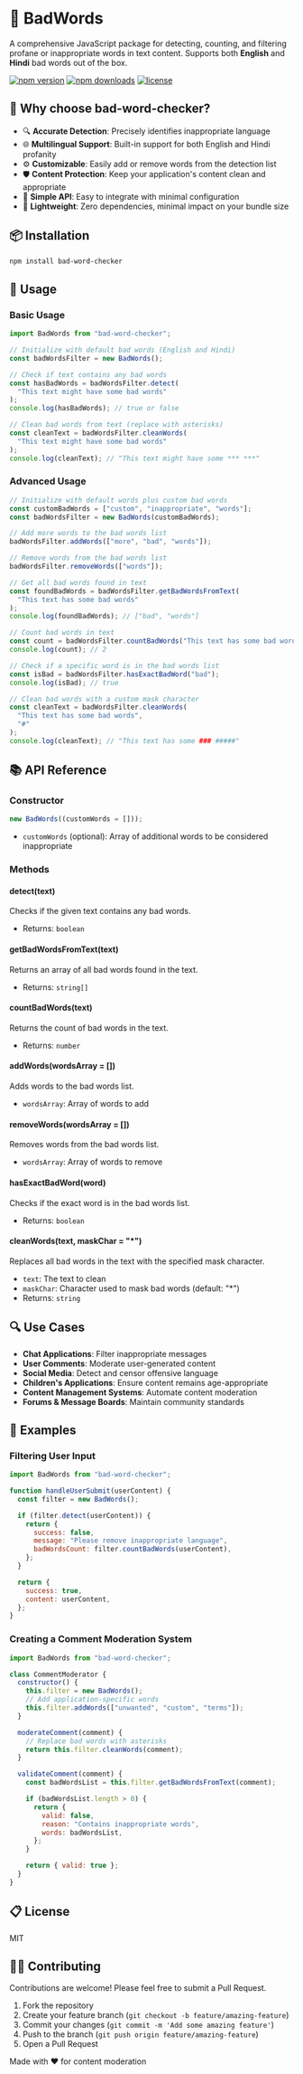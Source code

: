 # 🛑 BadWords

A comprehensive JavaScript package for detecting, counting, and filtering profane or inappropriate words in text content. Supports both **English** and **Hindi** bad words out of the box.

[![npm version](https://img.shields.io/npm/v/bad-word-checker.svg)](https://www.npmjs.com/package/bad-word-checker)
[![npm downloads](https://img.shields.io/npm/dm/bad-word-checker.svg)](https://www.npmjs.com/package/bad-word-checker)
[![license](https://img.shields.io/github/license/arpitbhatia23/bad_work_cheker.svg)](https://github.com/arpitbhatia23/bad_work_cheker/blob/main/LICENSE)

## 🌟 Why choose bad-word-checker?

- 🔍 **Accurate Detection**: Precisely identifies inappropriate language
- 🌐 **Multilingual Support**: Built-in support for both English and Hindi profanity
- ⚙️ **Customizable**: Easily add or remove words from the detection list
- 🛡️ **Content Protection**: Keep your application's content clean and appropriate
- 🚀 **Simple API**: Easy to integrate with minimal configuration
- 🔧 **Lightweight**: Zero dependencies, minimal impact on your bundle size

## 📦 Installation

```bash
npm install bad-word-checker
```

## 🚀 Usage

### Basic Usage

```javascript
import BadWords from "bad-word-checker";

// Initialize with default bad words (English and Hindi)
const badWordsFilter = new BadWords();

// Check if text contains any bad words
const hasBadWords = badWordsFilter.detect(
  "This text might have some bad words"
);
console.log(hasBadWords); // true or false

// Clean bad words from text (replace with asterisks)
const cleanText = badWordsFilter.cleanWords(
  "This text might have some bad words"
);
console.log(cleanText); // "This text might have some *** ***"
```

### Advanced Usage

```javascript
// Initialize with default words plus custom bad words
const customBadWords = ["custom", "inappropriate", "words"];
const badWordsFilter = new BadWords(customBadWords);

// Add more words to the bad words list
badWordsFilter.addWords(["more", "bad", "words"]);

// Remove words from the bad words list
badWordsFilter.removeWords(["words"]);

// Get all bad words found in text
const foundBadWords = badWordsFilter.getBadWordsFromText(
  "This text has some bad words"
);
console.log(foundBadWords); // ["bad", "words"]

// Count bad words in text
const count = badWordsFilter.countBadWords("This text has some bad words");
console.log(count); // 2

// Check if a specific word is in the bad words list
const isBad = badWordsFilter.hasExactBadWord("bad");
console.log(isBad); // true

// Clean bad words with a custom mask character
const cleanText = badWordsFilter.cleanWords(
  "This text has some bad words",
  "#"
);
console.log(cleanText); // "This text has some ### #####"
```

## 📚 API Reference

### Constructor

```javascript
new BadWords((customWords = []));
```

- `customWords` (optional): Array of additional words to be considered inappropriate

### Methods

#### detect(text)

Checks if the given text contains any bad words.

- Returns: `boolean`

#### getBadWordsFromText(text)

Returns an array of all bad words found in the text.

- Returns: `string[]`

#### countBadWords(text)

Returns the count of bad words in the text.

- Returns: `number`

#### addWords(wordsArray = [])

Adds words to the bad words list.

- `wordsArray`: Array of words to add

#### removeWords(wordsArray = [])

Removes words from the bad words list.

- `wordsArray`: Array of words to remove

#### hasExactBadWord(word)

Checks if the exact word is in the bad words list.

- Returns: `boolean`

#### cleanWords(text, maskChar = "\*")

Replaces all bad words in the text with the specified mask character.

- `text`: The text to clean
- `maskChar`: Character used to mask bad words (default: "\*")
- Returns: `string`

## 🔍 Use Cases

- **Chat Applications**: Filter inappropriate messages
- **User Comments**: Moderate user-generated content
- **Social Media**: Detect and censor offensive language
- **Children's Applications**: Ensure content remains age-appropriate
- **Content Management Systems**: Automate content moderation
- **Forums & Message Boards**: Maintain community standards

## 📝 Examples

### Filtering User Input

```javascript
import BadWords from "bad-word-checker";

function handleUserSubmit(userContent) {
  const filter = new BadWords();

  if (filter.detect(userContent)) {
    return {
      success: false,
      message: "Please remove inappropriate language",
      badWordsCount: filter.countBadWords(userContent),
    };
  }

  return {
    success: true,
    content: userContent,
  };
}
```

### Creating a Comment Moderation System

```javascript
import BadWords from "bad-word-checker";

class CommentModerator {
  constructor() {
    this.filter = new BadWords();
    // Add application-specific words
    this.filter.addWords(["unwanted", "custom", "terms"]);
  }

  moderateComment(comment) {
    // Replace bad words with asterisks
    return this.filter.cleanWords(comment);
  }

  validateComment(comment) {
    const badWordsList = this.filter.getBadWordsFromText(comment);

    if (badWordsList.length > 0) {
      return {
        valid: false,
        reason: "Contains inappropriate words",
        words: badWordsList,
      };
    }

    return { valid: true };
  }
}
```

## 📋 License

MIT

## 👨‍💻 Contributing

Contributions are welcome! Please feel free to submit a Pull Request.

1. Fork the repository
2. Create your feature branch (`git checkout -b feature/amazing-feature`)
3. Commit your changes (`git commit -m 'Add some amazing feature'`)
4. Push to the branch (`git push origin feature/amazing-feature`)
5. Open a Pull Request

Made with ❤️ for content moderation
